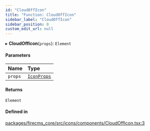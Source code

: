 ```yaml
---
id: "CloudOffIcon"
title: "Function: CloudOffIcon"
sidebar_label: "CloudOffIcon"
sidebar_position: 0
custom_edit_url: null
---
```


▸ **CloudOffIcon**(`props`): `Element`

#### Parameters

| Name | Type |
| :------ | :------ |
| `props` | [`IconProps`](../types/IconProps.md) |

#### Returns

`Element`

#### Defined in

[packages/firecms_core/src/icons/components/CloudOffIcon.tsx:3](https://github.com/FireCMSco/firecms/blob/d45f3739/packages/firecms_core/src/icons/components/CloudOffIcon.tsx#L3)
